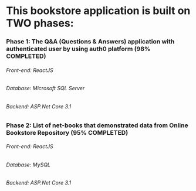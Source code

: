 # This bookstore application is built on TWO phases:

### Phase 1: The Q&A (Questions & Answers) application with authenticated user by using auth0 platform (98% COMPLETED)
   ###### Front-end: ReactJS
   ###### Database: Microsoft SQL Server
   ###### Backend: ASP.Net Core 3.1
   

### Phase 2: List of net-books that demonstrated data from Online Bookstore Repository (95% COMPLETED)
   ###### Front-end: ReactJS
   ###### Database: MySQL
   ###### Backend: ASP.Net Core 3.1
